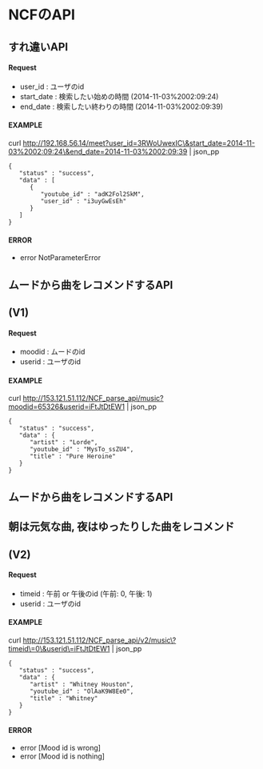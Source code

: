 # NCFのAPI

## すれ違いAPI
#### Request
* user_id : ユーザのid
* start_date : 検索したい始めの時間 (2014-11-03%2002:09:24)
* end_date : 検索したい終わりの時間 (2014-11-03%2002:09:39)

#### EXAMPLE
curl http://192.168.56.14/meet?user_id=3RWoUwexIC\&start_date=2014-11-03%2002:09:24\&end_date=2014-11-03%2002:09:39 | json_pp
```
{
   "status" : "success",
   "data" : [
      {
         "youtube_id" : "adK2Fol2SkM",
         "user_id" : "i3uyGwEsEh"
      }
   ]
}
```
  
#### ERROR
* error NotParameterError




## ムードから曲をレコメンドするAPI 
## (V1)
#### Request
* moodid : ムードのid
* userid : ユーザのid

#### EXAMPLE
curl http://153.121.51.112/NCF_parse_api/music?moodid=65326&userid=iFtJtDtEW1 | json_pp
```
{
   "status" : "success",
   "data" : {
      "artist" : "Lorde",
      "youtube_id" : "MysTo_ssZU4",
      "title" : "Pure Heroine"
   }
}
```




## ムードから曲をレコメンドするAPI 
## 朝は元気な曲, 夜はゆったりした曲をレコメンド
## (V2)

#### Request
* timeid : 午前 or 午後のid (午前: 0, 午後: 1)
* userid : ユーザのid

#### EXAMPLE
curl http://153.121.51.112/NCF_parse_api/v2/music\?timeid\=0\&userid\=iFtJtDtEW1 | json_pp
```
{
   "status" : "success",
   "data" : {
      "artist" : "Whitney Houston",
      "youtube_id" : "OlAaK9W8Ee0",
      "title" : "Whitney"
   }
}
```

#### ERROR
* error [Mood id is wrong]
* error [Mood id is nothing]
